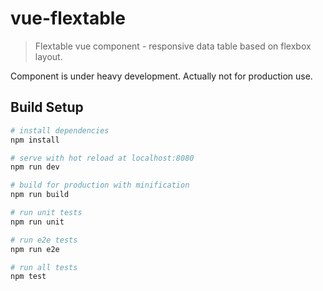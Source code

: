 # vue-flextable

> Flextable vue component - responsive data table based on flexbox layout.

Component is under heavy development. Actually not for production use.

## Build Setup

``` bash
# install dependencies
npm install

# serve with hot reload at localhost:8080
npm run dev

# build for production with minification
npm run build

# run unit tests
npm run unit

# run e2e tests
npm run e2e

# run all tests
npm test
```
